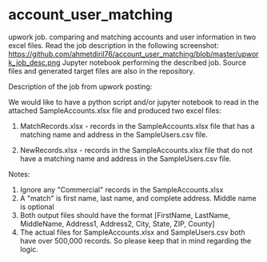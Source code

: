 # account_user_matching
upwork job. comparing and matching accounts and user information in two excel files.
Read the job description in the following screenshot:
https://github.com/ahmetdiril76/account_user_matching/blob/master/upwork_job_desc.png
Jupyter notebook performing the described job. Source files and generated target files are also in the repository.

Description of the job from upwork posting:

We would like to have a python script and/or jupyter notebook to read in the attached SampleAccounts.xlsx file and produced two excel files:

1) MatchRecords.xlsx - records in the SampleAccounts.xlsx file that has a matching name and address in the SampleUsers.csv file.  

2) NewRecords.xlsx - records in the SampleAccounts.xlsx file that do not have a matching name and address in the SampleUsers.csv file.

Notes:
1) Ignore any "Commercial" records in the SampleAccounts.xlsx
2) A "match" is first name, last name, and complete address.  Middle name is optional
3) Both output files should have the format [FirstName, LastName, MiddleName, Address1, Address2, City, State, ZIP, County]
4) The actual files for SampleAccounts.xlsx and SampleUsers.csv both have over 500,000 records.  So please keep that in mind regarding the logic. 
